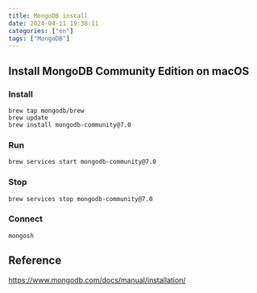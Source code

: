 ```yaml
---
title: MongoDB install
date: 2024-04-11 19:38:11
categories: ["en"]
tags: ["MongoDB"]
---
```

## Install MongoDB Community Edition on macOS

### Install

```
brew tap mongodb/brew
brew update
brew install mongodb-community@7.0
```

### Run

```
brew services start mongodb-community@7.0
```

### Stop

```
brew services stop mongodb-community@7.0
```

### Connect

```
mongosh
```

## Reference
https://www.mongodb.com/docs/manual/installation/
